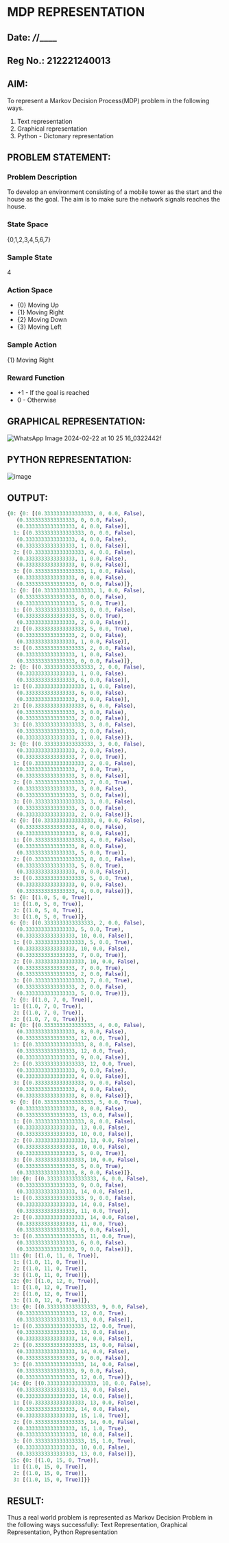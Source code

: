 # MDP REPRESENTATION
## Date: ___/___/____
## Reg No.: 212221240013
## AIM:
To represent a Markov Decision Process(MDP) problem in the following ways.

1. Text representation
2. Graphical representation
3. Python - Dictonary representation

## PROBLEM STATEMENT:

### Problem Description
To develop an environment consisting of a mobile tower as the start and the house as the goal. The aim is to make sure the network signals reaches the house.

### State Space
{0,1,2,3,4,5,6,7}

### Sample State
4

### Action Space
* {0} Moving Up
* {1} Moving Right
* {2} Moving Down
* {3} Moving Left

### Sample Action
{1} Moving Right

### Reward Function
* +1 - If the goal is reached
* 0 - Otherwise

## GRAPHICAL REPRESENTATION:
![WhatsApp Image 2024-02-22 at 10 25 16_0322442f](https://github.com/Pavan-Gv/mdp-representation/assets/94827772/3c74fe03-6e79-4906-b866-79c4efa5d687)


## PYTHON REPRESENTATION:
![image](https://github.com/Pavan-Gv/mdp-representation/assets/94827772/53afcb85-9c24-4a99-ad39-a03c87da4772)


## OUTPUT:
```python
{0: {0: [(0.3333333333333333, 0, 0.0, False),
   (0.3333333333333333, 0, 0.0, False),
   (0.3333333333333333, 4, 0.0, False)],
  1: [(0.3333333333333333, 0, 0.0, False),
   (0.3333333333333333, 4, 0.0, False),
   (0.3333333333333333, 1, 0.0, False)],
  2: [(0.3333333333333333, 4, 0.0, False),
   (0.3333333333333333, 1, 0.0, False),
   (0.3333333333333333, 0, 0.0, False)],
  3: [(0.3333333333333333, 1, 0.0, False),
   (0.3333333333333333, 0, 0.0, False),
   (0.3333333333333333, 0, 0.0, False)]},
 1: {0: [(0.3333333333333333, 1, 0.0, False),
   (0.3333333333333333, 0, 0.0, False),
   (0.3333333333333333, 5, 0.0, True)],
  1: [(0.3333333333333333, 0, 0.0, False),
   (0.3333333333333333, 5, 0.0, True),
   (0.3333333333333333, 2, 0.0, False)],
  2: [(0.3333333333333333, 5, 0.0, True),
   (0.3333333333333333, 2, 0.0, False),
   (0.3333333333333333, 1, 0.0, False)],
  3: [(0.3333333333333333, 2, 0.0, False),
   (0.3333333333333333, 1, 0.0, False),
   (0.3333333333333333, 0, 0.0, False)]},
 2: {0: [(0.3333333333333333, 2, 0.0, False),
   (0.3333333333333333, 1, 0.0, False),
   (0.3333333333333333, 6, 0.0, False)],
  1: [(0.3333333333333333, 1, 0.0, False),
   (0.3333333333333333, 6, 0.0, False),
   (0.3333333333333333, 3, 0.0, False)],
  2: [(0.3333333333333333, 6, 0.0, False),
   (0.3333333333333333, 3, 0.0, False),
   (0.3333333333333333, 2, 0.0, False)],
  3: [(0.3333333333333333, 3, 0.0, False),
   (0.3333333333333333, 2, 0.0, False),
   (0.3333333333333333, 1, 0.0, False)]},
 3: {0: [(0.3333333333333333, 3, 0.0, False),
   (0.3333333333333333, 2, 0.0, False),
   (0.3333333333333333, 7, 0.0, True)],
  1: [(0.3333333333333333, 2, 0.0, False),
   (0.3333333333333333, 7, 0.0, True),
   (0.3333333333333333, 3, 0.0, False)],
  2: [(0.3333333333333333, 7, 0.0, True),
   (0.3333333333333333, 3, 0.0, False),
   (0.3333333333333333, 3, 0.0, False)],
  3: [(0.3333333333333333, 3, 0.0, False),
   (0.3333333333333333, 3, 0.0, False),
   (0.3333333333333333, 2, 0.0, False)]},
 4: {0: [(0.3333333333333333, 0, 0.0, False),
   (0.3333333333333333, 4, 0.0, False),
   (0.3333333333333333, 8, 0.0, False)],
  1: [(0.3333333333333333, 4, 0.0, False),
   (0.3333333333333333, 8, 0.0, False),
   (0.3333333333333333, 5, 0.0, True)],
  2: [(0.3333333333333333, 8, 0.0, False),
   (0.3333333333333333, 5, 0.0, True),
   (0.3333333333333333, 0, 0.0, False)],
  3: [(0.3333333333333333, 5, 0.0, True),
   (0.3333333333333333, 0, 0.0, False),
   (0.3333333333333333, 4, 0.0, False)]},
 5: {0: [(1.0, 5, 0, True)],
  1: [(1.0, 5, 0, True)],
  2: [(1.0, 5, 0, True)],
  3: [(1.0, 5, 0, True)]},
 6: {0: [(0.3333333333333333, 2, 0.0, False),
   (0.3333333333333333, 5, 0.0, True),
   (0.3333333333333333, 10, 0.0, False)],
  1: [(0.3333333333333333, 5, 0.0, True),
   (0.3333333333333333, 10, 0.0, False),
   (0.3333333333333333, 7, 0.0, True)],
  2: [(0.3333333333333333, 10, 0.0, False),
   (0.3333333333333333, 7, 0.0, True),
   (0.3333333333333333, 2, 0.0, False)],
  3: [(0.3333333333333333, 7, 0.0, True),
   (0.3333333333333333, 2, 0.0, False),
   (0.3333333333333333, 5, 0.0, True)]},
 7: {0: [(1.0, 7, 0, True)],
  1: [(1.0, 7, 0, True)],
  2: [(1.0, 7, 0, True)],
  3: [(1.0, 7, 0, True)]},
 8: {0: [(0.3333333333333333, 4, 0.0, False),
   (0.3333333333333333, 8, 0.0, False),
   (0.3333333333333333, 12, 0.0, True)],
  1: [(0.3333333333333333, 8, 0.0, False),
   (0.3333333333333333, 12, 0.0, True),
   (0.3333333333333333, 9, 0.0, False)],
  2: [(0.3333333333333333, 12, 0.0, True),
   (0.3333333333333333, 9, 0.0, False),
   (0.3333333333333333, 4, 0.0, False)],
  3: [(0.3333333333333333, 9, 0.0, False),
   (0.3333333333333333, 4, 0.0, False),
   (0.3333333333333333, 8, 0.0, False)]},
 9: {0: [(0.3333333333333333, 5, 0.0, True),
   (0.3333333333333333, 8, 0.0, False),
   (0.3333333333333333, 13, 0.0, False)],
  1: [(0.3333333333333333, 8, 0.0, False),
   (0.3333333333333333, 13, 0.0, False),
   (0.3333333333333333, 10, 0.0, False)],
  2: [(0.3333333333333333, 13, 0.0, False),
   (0.3333333333333333, 10, 0.0, False),
   (0.3333333333333333, 5, 0.0, True)],
  3: [(0.3333333333333333, 10, 0.0, False),
   (0.3333333333333333, 5, 0.0, True),
   (0.3333333333333333, 8, 0.0, False)]},
 10: {0: [(0.3333333333333333, 6, 0.0, False),
   (0.3333333333333333, 9, 0.0, False),
   (0.3333333333333333, 14, 0.0, False)],
  1: [(0.3333333333333333, 9, 0.0, False),
   (0.3333333333333333, 14, 0.0, False),
   (0.3333333333333333, 11, 0.0, True)],
  2: [(0.3333333333333333, 14, 0.0, False),
   (0.3333333333333333, 11, 0.0, True),
   (0.3333333333333333, 6, 0.0, False)],
  3: [(0.3333333333333333, 11, 0.0, True),
   (0.3333333333333333, 6, 0.0, False),
   (0.3333333333333333, 9, 0.0, False)]},
 11: {0: [(1.0, 11, 0, True)],
  1: [(1.0, 11, 0, True)],
  2: [(1.0, 11, 0, True)],
  3: [(1.0, 11, 0, True)]},
 12: {0: [(1.0, 12, 0, True)],
  1: [(1.0, 12, 0, True)],
  2: [(1.0, 12, 0, True)],
  3: [(1.0, 12, 0, True)]},
 13: {0: [(0.3333333333333333, 9, 0.0, False),
   (0.3333333333333333, 12, 0.0, True),
   (0.3333333333333333, 13, 0.0, False)],
  1: [(0.3333333333333333, 12, 0.0, True),
   (0.3333333333333333, 13, 0.0, False),
   (0.3333333333333333, 14, 0.0, False)],
  2: [(0.3333333333333333, 13, 0.0, False),
   (0.3333333333333333, 14, 0.0, False),
   (0.3333333333333333, 9, 0.0, False)],
  3: [(0.3333333333333333, 14, 0.0, False),
   (0.3333333333333333, 9, 0.0, False),
   (0.3333333333333333, 12, 0.0, True)]},
 14: {0: [(0.3333333333333333, 10, 0.0, False),
   (0.3333333333333333, 13, 0.0, False),
   (0.3333333333333333, 14, 0.0, False)],
  1: [(0.3333333333333333, 13, 0.0, False),
   (0.3333333333333333, 14, 0.0, False),
   (0.3333333333333333, 15, 1.0, True)],
  2: [(0.3333333333333333, 14, 0.0, False),
   (0.3333333333333333, 15, 1.0, True),
   (0.3333333333333333, 10, 0.0, False)],
  3: [(0.3333333333333333, 15, 1.0, True),
   (0.3333333333333333, 10, 0.0, False),
   (0.3333333333333333, 13, 0.0, False)]},
 15: {0: [(1.0, 15, 0, True)],
  1: [(1.0, 15, 0, True)],
  2: [(1.0, 15, 0, True)],
  3: [(1.0, 15, 0, True)]}}

```


## RESULT:
Thus a real world problem is represented as Markov Decision Problem in the following ways successfully: Text Representation, Graphical Representation, Python Representation

